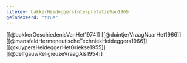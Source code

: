 ```yaml
---
citekey: bakkerHeideggersInterpretatieVan1969
geïndexeerd: "true"
---
```

[[@bakkerGeschiedenisVanHet1974]]
[[@duintjerVraagNaarHet1966]]
[[@mansfeldHermeneutischeTechniekHeideggers1966]]
[[@kuypersHeideggerHetGriekse1955]]
[[@delfgauwReligieuzeVraagAls1954]]
